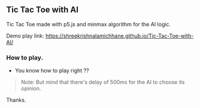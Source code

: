 ## Tic Tac Toe with AI 

Tic Tac Toe made with p5.js and minmax algorithm for the AI logic.

Demo play link: https://shreekrishnalamichhane.github.io/Tic-Tac-Toe-with-AI/

### How to play.

- You know how to play right ?? 

>Note: But mind that there's delay of 500ms for the AI to choose its opinion.

Thanks.
